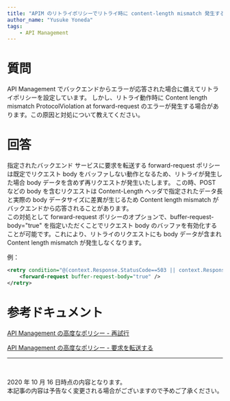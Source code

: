 ```yaml
---
title: "APIM のリトライポリシーでリトライ時に content-length mismatch 発生する時の原因と回避方法"
author_name: "Yusuke Yoneda"
tags:
    - API Management
---
```


# 質問
API Management でバックエンドからエラーが応答された場合に備えてリトライポリシーを設定しています。
しかし、リトライ動作時に Content length mismatch ProtocolViolation at forward-request のエラーが発生する場合があります。この原因と対処について教えてください。


# 回答
指定されたバックエンド サービスに要求を転送する forward-request ポリシーは既定でリクエスト body をバッファしない動作となるため、リトライが発生した場合 body データを含めず再リクエストが発生いたします。
この時、POST などの body を含むリクエストは Content-Length ヘッダで指定されたデータ長と実際の body データサイズに差異が生じるため Content length mismatch がバックエンドから応答されることがあります。  
この対処として forward-request ポリシーのオプションで、buffer-request-body="true" を指定いただくことでリクエスト body のバッファを有効化することが可能です。これにより、リトライのリクエストにも body データが含まれ Content length mismatch が発生しなくなります。

例：
```xml
<retry condition="@(context.Response.StatusCode==503 || context.Response.StatusCode==502)" count="3" interval="1" max-interval="3" delta="1" first-fast-retry="false">
    <forward-request buffer-request-body="true" />
</retry>
```

# 参考ドキュメント

[API Management の高度なポリシー - 再試行](https://docs.microsoft.com/ja-jp/azure/api-management/api-management-advanced-policies#retry)


[API Management の高度なポリシー - 要求を転送する](https://docs.microsoft.com/ja-jp/azure/api-management/api-management-advanced-policies#forward-request)

---
<br>

2020 年 10 月 16 日時点の内容となります。<br>
本記事の内容は予告なく変更される場合がございますので予めご了承ください。

<br>
<br>